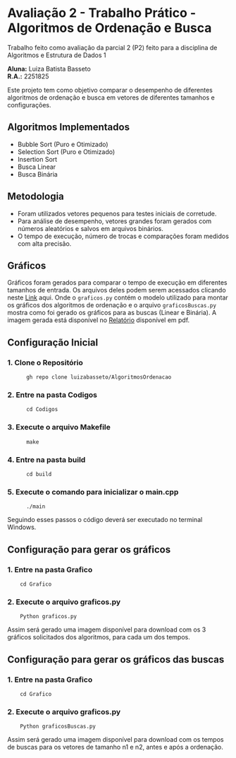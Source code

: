 # Avaliação 2 - Trabalho Prático - Algoritmos de Ordenação e Busca

Trabalho feito como avaliação da parcial 2 (P2) feito para a disciplina de Algoritmos e Estrutura de Dados 1

**Aluna:** Luiza Batista Basseto  
**R.A.:** 2251825  

Este projeto tem como objetivo comparar o desempenho de diferentes algoritmos de ordenação e busca em vetores de diferentes tamanhos e configurações.

##  Algoritmos Implementados

- Bubble Sort (Puro e Otimizado)
- Selection Sort (Puro e Otimizado)
- Insertion Sort
- Busca Linear
- Busca Binária

##  Metodologia

- Foram utilizados vetores pequenos para testes iniciais de corretude.
- Para análise de desempenho, vetores grandes foram gerados com números aleatórios e salvos em arquivos binários.
- O tempo de execução, número de trocas e comparações foram medidos com alta precisão.

##  Gráficos

Gráficos foram gerados para comparar o tempo de execução em diferentes tamanhos de entrada. Os arquivos deles podem serem acessados clicando neste [Link](Grafico) aqui. Onde o `graficos.py` contém o modelo utilizado para montar os gráficos dos algoritmos de ordenação e o arquivo `graficosBuscas.py` mostra como foi gerado os gráficos para as buscas (Linear e Binária). A imagem gerada está disponível no [Relatório](https://github.com/luizabasseto/AlgoritmosOrdenacao/blob/main/Relat%C3%B3rio%20P2%20-%20ED1%20-%20Algoritmos%20Ordena%C3%A7%C3%A3o%20e%20Buscas%20com%20Arquivo%20Bin%C3%A1rio.pdf) disponível em pdf. 

## Configuração Inicial

  ### 1. Clone o Repositório
          gh repo clone luizabasseto/AlgoritmosOrdenacao
  ### 2. Entre na pasta Codigos
          cd Codigos
  ### 3. Execute o arquivo Makefile
          make
  ### 4. Entre na pasta build
          cd build
  ### 5. Execute o comando para inicializar o main.cpp
          ./main
          
Seguindo esses passos o código deverá ser executado no terminal Windows.

## Configuração para gerar os gráficos

  ### 1. Entre na pasta Grafico
        cd Grafico
  ### 2. Execute o arquivo graficos.py
        Python graficos.py

Assim será gerado uma imagem disponível para download com os 3 gráficos solicitados dos algoritmos, para cada um dos tempos.

## Configuração para gerar os gráficos das buscas

  ### 1. Entre na pasta Grafico
        cd Grafico
  ### 2. Execute o arquivo graficos.py
        Python graficosBuscas.py

Assim será gerado uma imagem disponível para download com os tempos de buscas para os vetores de tamanho n1 e n2, antes e após a ordenação.
